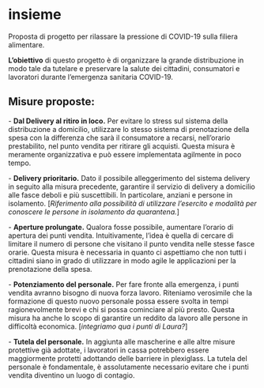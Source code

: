 # insieme
Proposta di progetto per rilassare la pressione di COVID-19 sulla filiera alimentare.

**L’obiettivo** di questo progetto è di organizzare la grande distribuzione in modo tale da tutelare e preservare la salute dei cittadini, consumatori e lavoratori durante l’emergenza sanitaria COVID-19.

## Misure proposte: 

\- **Dal Delivery al ritiro in loco.** Per evitare lo stress sul sistema della distribuzione a domicilio, utilizzare lo stesso sistema di prenotazione della spesa con la differenza che sarà il consumatore a recarsi, nell’orario prestabilito,  nel punto vendita per ritirare gli acquisti. Questa misura è meramente organizzativa e può essere implementata agilmente in poco tempo.

\- **Delivery prioritario.** Dato il possibile alleggerimento del sistema delivery in seguito alla misura precedente, garantire il servizio di delivery a domicilio alle fasce deboli e più suscettibili. In particolare, anziani e persone in isolamento. [*Riferimento alla possibilità di utilizzare l’esercito e modalità per conoscere le persone in isolamento da quarantena.*]

\- **Aperture prolungate.** Qualora fosse possibile, aumentare l’orario di apertura dei punti vendita. Intuitivamente, l’idea è quella di cercare di limitare il numero di persone che visitano il punto vendita nelle stesse fasce orarie. Questa misura è necessaria in quanto ci aspettiamo che non tutti i cittadini siano in grado di utilizzare in modo agile le applicazioni per la prenotazione della spesa.

\- **Potenziamento del personale.** Per fare fronte alla emergenza, i punti vendita avranno bisogno di nuova forza lavoro. Riteniamo verosimile che la formazione di questo nuovo personale possa essere svolta in tempi ragionevolmente brevi e chi si possa cominciare al più presto. Questa misura ha anche lo scopo di garantire un reddito da lavoro alle persone in difficoltà economica. [*integriamo qua i punti di Laura?*]

\- **Tutela del personale.** In aggiunta alle mascherine e alle altre misure protettive già adottate, i lavoratori in cassa potrebbero essere maggiormente protetti adottando delle barriere in plexiglass. La tutela del personale è fondamentale, è assolutamente necessario evitare che i punti vendita diventino un luogo di contagio. 